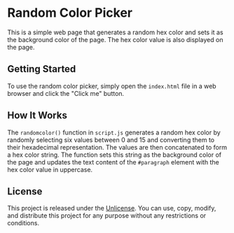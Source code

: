 # Random Color Picker

This is a simple web page that generates a random hex color and sets it as the background color of the page. The hex color value is also displayed on the page.

## Getting Started

To use the random color picker, simply open the `index.html` file in a web browser and click the "Click me" button.

## How It Works

The `randomcolor()` function in `script.js` generates a random hex color by randomly selecting six values between 0 and 15 and converting them to their hexadecimal representation. The values are then concatenated to form a hex color string. The function sets this string as the background color of the page and updates the text content of the `#paragraph` element with the hex color value in uppercase.

## License

This project is released under the [Unlicense](UNLICENSE). You can use, copy, modify, and distribute this project for any purpose without any restrictions or conditions.
